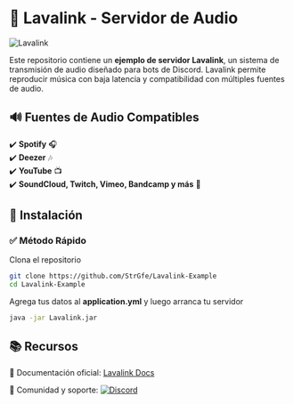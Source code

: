 # 🎵 Lavalink - Servidor de Audio  

![Lavalink](https://lavalink.us/wp-content/uploads/2017/07/g4638-1-300x148.png)  

Este repositorio contiene un **ejemplo de servidor Lavalink**, un sistema de transmisión de audio diseñado para bots de Discord. Lavalink permite reproducir música con baja latencia y compatibilidad con múltiples fuentes de audio.  

## 🔊 Fuentes de Audio Compatibles  
✔️ **Spotify** 🎧  
✔️ **Deezer** 🎶  
✔️ **YouTube** 📺  
✔️ **SoundCloud, Twitch, Vimeo, Bandcamp y más** 🎼  

## 🚀 Instalación  

### ✅ Método Rápido  
Clona el repositorio 

```sh
git clone https://github.com/StrGfe/Lavalink-Example
cd Lavalink-Example
```
Agrega tus datos al **application.yml** y luego arranca tu servidor
```sh
java -jar Lavalink.jar
```

## 📚 Recursos
📖 Documentación oficial: [Lavalink Docs](https://lavalink.dev/)

💬 Comunidad y soporte:
[![Discord](https://img.shields.io/discord/1241189309613084683?color=72139d&label=Discord&logo=discord&logoColor=white&style=for-the-badge)](https://discord.strgfe.xyz/)

